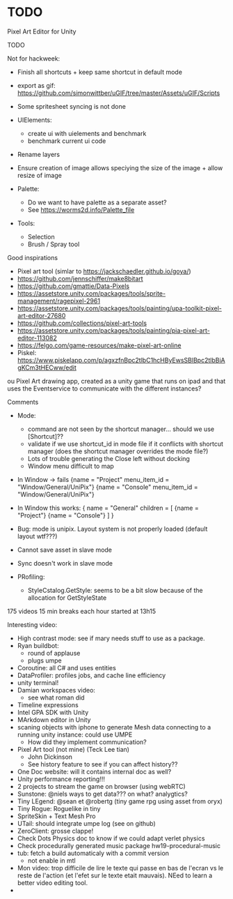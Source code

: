 # TODO

Pixel Art Editor for Unity

TODO

Not for hackweek:
* Finish all shortcuts + keep same shortcut in default mode
* export as gif: https://github.com/simonwittber/uGIF/tree/master/Assets/uGIF/Scripts
* Some spritesheet syncing is not done
* UIElements:
	* create ui with uielements and benchmark
	* benchmark current ui code
* Rename layers
* Ensure creation of image allows speciying the size of the image + allow resize of image
* Palette:
	* Do we want to have palette as a separate asset?
	* See https://worms2d.info/Palette_file

* Tools:
    * Selection
    * Brush / Spray tool

Good inspirations


* Pixel art tool (simlar to https://jackschaedler.github.io/goya/)
* https://github.com/jennschiffer/make8bitart
* https://github.com/gmattie/Data-Pixels
* https://assetstore.unity.com/packages/tools/sprite-management/ragepixel-2961
* https://assetstore.unity.com/packages/tools/painting/upa-toolkit-pixel-art-editor-27680
* https://github.com/collections/pixel-art-tools
* https://assetstore.unity.com/packages/tools/painting/pia-pixel-art-editor-113082
* https://felgo.com/game-resources/make-pixel-art-online
* Piskel:  https://www.piskelapp.com/p/agxzfnBpc2tlbC1hcHByEwsSBlBpc2tlbBiAgKCm3tHECww/edit


ou Pixel Art drawing app, created as a unity game that runs on ipad and that uses the Eventservice to communicate with the different instances?

Comments
- Mode:
    - command are not seen by the shortcut manager... should we use [Shortcut]??
    - validate if we use shortcut_id in mode file if it conflicts with shortcut manager (does the shortcut manager overrides the mode file?)
    - Lots of trouble generating the Close left without docking
    - Window menu difficult to map

- In Window -> fails
{name = "Project" menu_item_id = "Window/General/UniPix"}
{name = "Console" menu_item_id = "Window/General/UniPix"}
- In Window this works:
{
    name = "General"
    children = [
        {name = "Project"}
        {name = "Console"}
    ]
}
- Bug: mode is unipix. Layout system is not properly loaded (default layout wtf???)
- Cannot save asset in slave mode
- Sync doesn't work in slave mode
- PRofiling:
  - StyleCstalog.GetStyle: seems to be a bit slow because of the allocation for GetStyleState

175 videos
15 min breaks each hour
started at 13h15

Interesting video:
- High contrast mode: see if mary needs stuff to use as a package.
- Ryan buildbot: 
    - round of applause
    - plugs umpe
- Coroutine: all C# and uses entities
- DataProfiler: profiles jobs, and cache line efficiency
- unity terminal!
- Damian workspaces video:
    - see what roman did
- Timeline expressions
- Intel GPA SDK with Unity
- MArkdown editor in Unity
- scaning objects with iphone to generate Mesh data connecting to a running unity instance: could use UMPE 
    - How did they implement communication?
- Pixel Art tool (not mine) (Teck Lee tian)
    - John Dickinson
    - See history feature to see if you can affect history??
- One Doc website: will it contains internal doc as well?
- Unity performance reporting!!! 
- 2 projects to stream the game on browser (using webRTC)
- Sunstone: @niels ways to get data??? on what? analygtics?
- Tiny LEgend: @sean et @robertg (tiny game rpg using asset from oryx)
- Tiny Rogue: Roguelike in tiny 
- SpriteSkin + Text Mesh Pro
- UTail: should integrate umpe log (see on github)
- ZeroClient: grosse clappe!
- Check Dots Physics doc to know if we could adapt verlet physics
- Check procedurally generated music package hw19-procedural-music
- tub: fetch a build automaticaly with a commit version
    - not enable in mtl
- Mon video: trop difficile de lire le texte qui passe en bas de l'ecran vs le reste de l'action (et l'efet sur le texte etait mauvais). NEed to learn a better video editing tool.
- 
